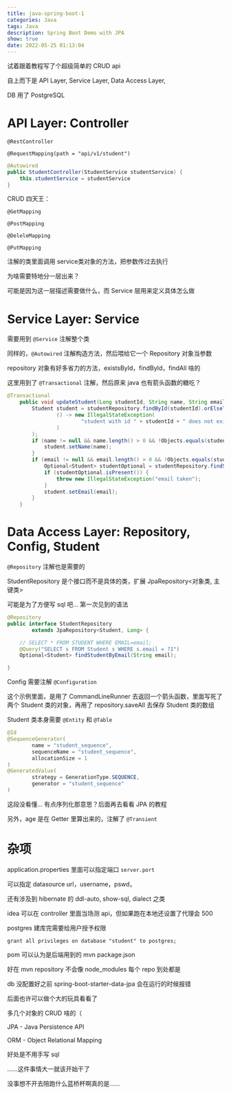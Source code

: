 ```yaml
---
title: java-spring-boot-1
categories: Java
tags: Java
description: Spring Boot Demo with JPA
show: true
date: 2022-05-25 01:13:04
---
```


试着跟着教程写了个超级简单的 CRUD api

自上而下是 API Layer, Service Layer, Data Access Layer,

DB 用了 PostgreSQL

# API Layer: Controller

`@RestController`

`@RequestMapping(path = "api/v1/student")`

```java
@Autowired
public StudentController(StudentService studentService) {
    this.studentService = studentService
}
```

CRUD 四天王：

`@GetMapping`

`@PostMapping`

`@DeleleMapping`

`@PutMapping`

注解的类里面调用 service类对象的方法，把参数传过去执行

为啥需要特地分一层出来？

可能是因为这一层描述需要做什么，而 Service 层用来定义具体怎么做

# Service Layer: Service

需要用到 `@Service` 注解整个类

同样的，`@Autowired` 注解构造方法，然后喂给它一个 Repository 对象当参数

repository 对象有好多省力的方法，existsById，findById，findAll 啥的

这里用到了 `@Transactional` 注解，然后原来 java 也有箭头函数的糖吃？

```java
@Transactional
    public void updateStudent(Long studentId, String name, String email) {
        Student student = studentRepository.findById(studentId).orElseThrow(
                () -> new IllegalStateException(
                        "student with id " + studentId + " does not exists"
                )
        );
        if (name != null && name.length() > 0 && !Objects.equals(student.getName(), name)) {
            student.setName(name);
        }
        if (email != null && email.length() > 0 && !Objects.equals(student.getEmail(), email)) {
            Optional<Student> studentOptional = studentRepository.findStudentByEmail(email);
            if (studentOptional.isPresent()) {
                throw new IllegalStateException("email taken");
            }
            student.setEmail(email);
        }
    }
```

# Data Access Layer: Repository, Config, Student

`@Repository` 注解也是需要的

StudentRepository 是个接口而不是具体的类，扩展 JpaRepository<对象类, 主键类>

可能是为了方便写 sql 吧… 第一次见到的语法

```java
@Repository
public interface StudentRepository
        extends JpaRepository<Student, Long> {

    // SELECT * FROM STUDENT WHERE EMAIL=email;
    @Query("SELECT s FROM Student s WHERE s.email = ?1")
    Optional<Student> findStudentByEmail(String email);

}
```

Config 需要注解 `@Configuration`

这个示例里面，是用了 CommandLineRunner 去返回一个箭头函数，里面写死了两个 Student 类的对象，再用了 repository.saveAll 去保存 Student 类的数组

Student 类本身需要 `@Entity` 和 `@Table` 

```java
@Id
@SequenceGenerator(
        name = "student_sequence",
        sequenceName = "student_sequence",
        allocationSize = 1
)
@GeneratedValue(
        strategy = GenerationType.SEQUENCE,
        generator = "student_sequence"
)
```

这段没看懂… 有点序列化那意思？后面再去看看 JPA 的教程

另外，age 是在 Getter 里算出来的，注解了 `@Transient`

# 杂项

application.properties 里面可以指定端口 `server.port`

可以指定 datasource url，username，pswd，

还有涉及到 hibernate 的 ddl-auto, show-sql, dialect 之类

idea 可以在 controller 里面当场测 api，但如果跑在本地还设置了代理会 500

postgres 建库完需要给用户授予权限

`grant all privileges on database "student" to postgres;`

pom 可以认为是后端用到的 mvn package.json

好在 mvn repository 不会像 node_modules 每个 repo 到处都是

db 没配置好之前 spring-boot-starter-data-jpa 会在运行的时候报错

后面也许可以做个大的玩具看看了

多几个对象的 CRUD 啥的（

JPA - Java Persistence API

ORM - Object Relational Mapping

好处是不用手写 sql

……这件事情大一就该开始干了

没事想不开去陪跑什么蓝桥杯啊真的是……
